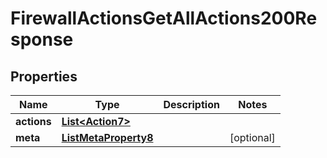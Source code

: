 

# FirewallActionsGetAllActions200Response


## Properties

| Name | Type | Description | Notes |
|------------ | ------------- | ------------- | -------------|
|**actions** | [**List&lt;Action7&gt;**](Action7.md) |  |  |
|**meta** | [**ListMetaProperty8**](ListMetaProperty8.md) |  |  [optional] |



